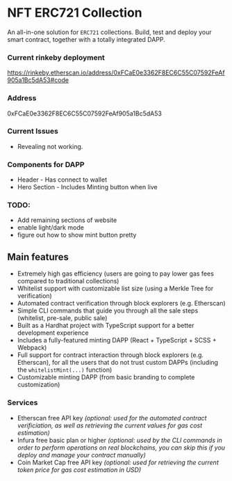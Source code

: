 # NFT ERC721 Collection

An all-in-one solution for `ERC721` collections. Build, test and deploy your smart contract, together with a totally
integrated DAPP.

### Current rinkeby deployment
https://rinkeby.etherscan.io/address/0xFCaE0e3362F8EC6C55C07592FeAf905a1Bc5dA53#code
### Address
0xFCaE0e3362F8EC6C55C07592FeAf905a1Bc5dA53

### Current Issues
- Revealing not working.

### Components for DAPP
- Header - Has connect to wallet
- Hero Section - Includes Minting button when live

### TODO:
- Add remaining sections of website
- enable light/dark mode
- figure out how to show mint button pretty

## Main features
- Extremely high gas efficiency (users are going to pay lower gas fees compared to traditional collections)
- Whitelist support with customizable list size (using a Merkle Tree for verification)
- Automated contract verification through block explorers (e.g. Etherscan)
- Simple CLI commands that guide you through all the sale steps (whitelist, pre-sale, public sale)
- Built as a Hardhat project with TypeScript support for a better development experience
- Includes a fully-featured minting DAPP (React + TypeScript + SCSS + Webpack)
- Full support for contract interaction through block explorers (e.g. Etherscan), for all the users that do not trust custom DAPPs (including the `whitelistMint(...)` function)
- Customizable minting DAPP (from basic branding to complete customization)

### Services
- Etherscan free API key _(optional: used for the automated contract verificiation, as well as retrieving the current values for gas cost estimation)_
- Infura free basic plan or higher _(optional: used by the CLI commands in order to perform operations on real blockchains, you can skip this if you deploy and manage your contract manually)_
- Coin Market Cap free API key _(optional: used for retrieving the current token price for gas cost estimation in USD)_
